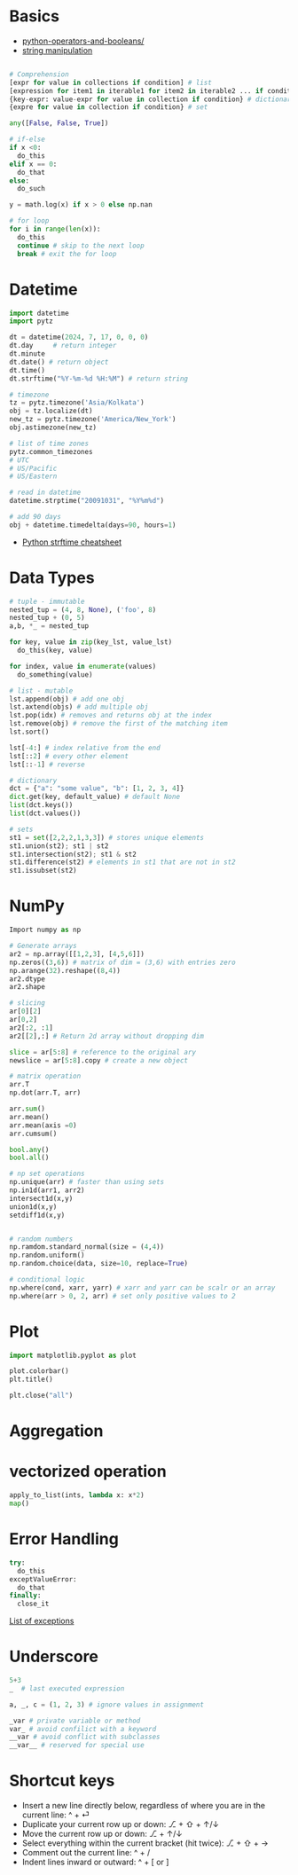 

# Basics
- [python-operators-and-booleans/](https://writeblocked.org/resources/python_cheat_sheet.pdf)
- [string manipulation](https://github.com/wilfredinni/python-cheatsheet/blob/master/docs/cheatsheet/manipulating-strings.md)

```python

# Comprehension
[expr for value in collections if condition] # list
[expression for item1 in iterable1 for item2 in iterable2 ... if condition] # nested list
{key-expr: value-expr for value in collection if condition} # dictionary
{expre for value in collection if condition} # set 

any([False, False, True])

# if-else
if x <0:
  do_this
elif x == 0:
  do_that
else:
  do_such

y = math.log(x) if x > 0 else np.nan

# for loop
for i in range(len(x)):
  do_this
  continue # skip to the next loop
  break # exit the for loop
```

# Datetime
```python
import datetime
import pytz

dt = datetime(2024, 7, 17, 0, 0, 0)
dt.day     # return integer
dt.minute
dt.date() # return object
dt.time()
dt.strftime("%Y-%m-%d %H:%M") # return string

# timezone
tz = pytz.timezone('Asia/Kolkata')
obj = tz.localize(dt)
new_tz = pytz.timezone('America/New_York')
obj.astimezone(new_tz)

# list of time zones
pytz.common_timezones
# UTC
# US/Pacific
# US/Eastern

# read in datetime
datetime.strptime("20091031", "%Y%m%d")

# add 90 days
obj + datetime.timedelta(days=90, hours=1)

```
- [Python strftime cheatsheet](https://strftime.org/)

# Data Types

```python
# tuple - immutable
nested_tup = (4, 8, None), ('foo', 8)
nested_tup + (0, 5)
a,b, *_ = nested_tup

for key, value in zip(key_lst, value_lst)
  do_this(key, value)

for index, value in enumerate(values)
  do_something(value)

# list - mutable
lst.append(obj) # add one obj
lst.axtend(objs) # add multiple obj
lst.pop(idx) # removes and returns obj at the index
lst.remove(obj) # remove the first of the matching item
lst.sort()

lst[-4:] # index relative from the end
lst[::2] # every other element
lst[::-1] # reverse 

# dictionary
dct = {"a": "some value", "b": [1, 2, 3, 4]}
dict.get(key, default_value) # default None
list(dct.keys())
list(dct.values())

# sets
st1 = set([2,2,2,1,3,3]) # stores unique elements
st1.union(st2); st1 | st2
st1.intersection(st2); st1 & st2
st1.difference(st2) # elements in st1 that are not in st2
st1.issubset(st2)

```

# NumPy
```python
Import numpy as np

# Generate arrays
ar2 = np.array([[1,2,3], [4,5,6]])
np.zeros((3,6)) # matrix of dim = (3,6) with entries zero
np.arange(32).reshape((8,4))
ar2.dtype
ar2.shape

# slicing
ar[0][2]
ar[0,2]
ar2[:2, :1]
ar2[[2],:] # Return 2d array without dropping dim 

slice = ar[5:8] # reference to the original ary
newslice = ar[5:8].copy # create a new object

# matrix operation
arr.T
np.dot(arr.T, arr)

arr.sum()
arr.mean()
arr.mean(axis =0)
arr.cumsum()

bool.any()
bool.all()

# np set operations
np.unique(arr) # faster than using sets
np.in1d(arr1, arr2)
intersect1d(x,y)
union1d(x,y)
setdiff1d(x,y)


# random numbers
np.ramdom.standard_normal(size = (4,4))
np.random.uniform()
np.random.choice(data, size=10, replace=True)

# conditional logic
np.where(cond, xarr, yarr) # xarr and yarr can be scalr or an array
np.where(arr > 0, 2, arr) # set only positive values to 2
```

# Plot
```python
import matplotlib.pyplot as plot

plot.colorbar()
plt.title()

plt.close("all")
```

# Aggregation

# vectorized operation
```python
apply_to_list(ints, lambda x: x*2)
map()

```

# Error Handling
```python
try:
  do_this
exceptValueError:
  do_that
finally:
  close_it
```
[List of exceptions](https://www.w3schools.com/python/python_ref_exceptions.asp)

# Underscore 

```python
5+3
_  # last executed expression

a, _, c = (1, 2, 3) # ignore values in assignment

_var # private variable or method
var_ # avoid confilict with a keyword
__var # avoid conflict with subclasses
__var__ # reserved for special use
```

# Shortcut keys
- Insert a new line directly below, regardless of where you are in the current line: ^ + ⏎
- Duplicate your current row up or down: ⎇ + ⇧ + ↑/↓
- Move the current row up or down: ⎇ + ↑/↓
- Select everything within the current bracket (hit twice): ⎇ + ⇧ + →
- Comment out the current line: ^ + /
- Indent lines inward or outward: ^ + [ or ]
